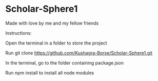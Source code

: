# Scholar-Sphere1
Made with love by me and my fellow friends

Instructions:

Open the terminal in a folder to store the project

Run git clone https://github.com/Kushagra-Borse/Scholar-Sphere1.git

In the terminal, go to the folder containing package.json

Run npm install to install all node modules
